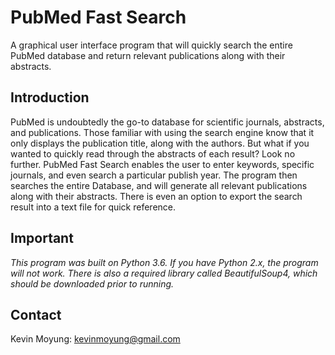 # PubMed Fast Search
A graphical user interface program that will quickly search the entire PubMed database and return relevant publications along with their abstracts.

## Introduction
PubMed is undoubtedly the go-to database for scientific journals, abstracts, and publications. Those familiar with using the search engine know that it only displays the publication title, along with the authors. But what if you wanted to quickly read through the abstracts of each result? Look no further. PubMed Fast Search enables the user to enter keywords, specific journals, and even search a particular publish year. The program then searches the entire Database, and will generate all relevant publications along with their abstracts. There is even an option to export the search result into a text file for quick reference.

## Important
*This program was built on Python 3.6. If you have Python 2.x, the program will not work. There is also a required library called BeautifulSoup4, which should be downloaded prior to running.*

## Contact
Kevin Moyung: kevinmoyung@gmail.com
